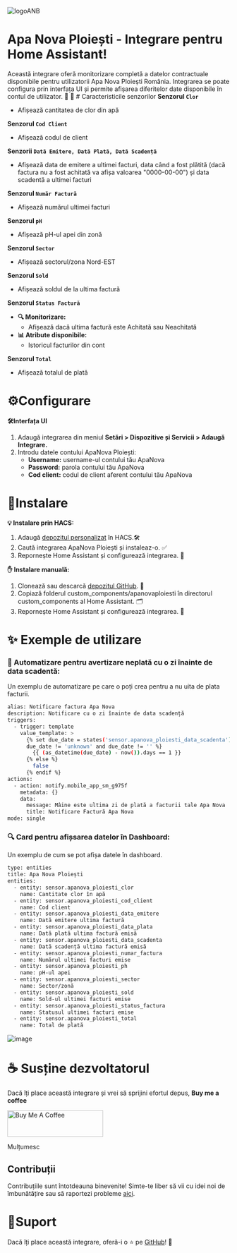 ![logoANB](https://github.com/user-attachments/assets/dbf1a8c1-7c53-41f3-98b2-a61be7e16dde)
# Apa Nova Ploiești - Integrare pentru Home Assistant!
Această integrare oferă monitorizare completă a datelor contractuale disponibile pentru utilizatorii Apa Nova Ploiești România. Integrarea se poate configura prin interfața UI și permite afișarea diferitelor date disponibile în contul de utilizator. 🚀
🌟 # Caracteristicile senzorilor
**Senzorul `Clor`**
  - Afișează cantitatea de clor din apă

**Senzorul `Cod Client`**
  - Afișează codul de client

**Senzorii `Dată Emitere, Dată Plată, Dată Scadență`**
  - Afișează data de emitere a ultimei facturi, data când a fost plătită (dacă factura nu a fost achitată va afișa valoarea "0000-00-00") și data scadentă a ultimei facturi

**Senzorul `Număr Factură`**
  - Afișează numărul ultimei facturi

**Senzorul `pH`**
  - Afișează pH-ul apei din zonă

**Senzorul `Sector`**
  - Afișează sectorul/zona Nord-EST

**Senzorul `Sold`**
  - Afișează soldul de la ultima factură

**Senzorul `Status Factură`**
  - **🔍 Monitorizare:**
    - Afișează dacă ultima factură este Achitată sau Neachitată
  - **📊 Atribute disponibile:**
    - Istoricul facturilor din cont

**Senzorul `Total`**
  - Afișează totalul de plată

# ⚙️Configurare

**🛠️Interfața UI**
1. Adaugă integrarea din meniul **Setări > Dispozitive și Servicii > Adaugă Integrare.**
2. Introdu datele contului ApaNova Ploiești:
     - **Username:** username-ul contului tău ApaNova
     - **Password:** parola contului tău ApaNova
     - **Cod client:** codul de client aferent contului tău ApaNova

# 🚀Instalare
**💡 Instalare prin HACS:**
1. Adaugă [depozitul personalizat](https://github.com/geotibi/apanovaploiesti) în HACS.🛠️
2. Caută integrarea ApaNova Ploiești și instaleaz-o. ✅
3. Repornește Home Assistant și configurează integrarea. 🔄

**✋ Instalare manuală:**
1. Clonează sau descarcă [depozitul GitHub](https://github.com/geotibi/apanovaploiesti). 📂
2. Copiază folderul custom_components/apanovaploiesti în directorul custom_components al Home Assistant. 🗂️
3. Repornește Home Assistant și configurează integrarea. 🔄

# ✨ Exemple de utilizare
<h3>🔔 Automatizare pentru avertizare neplată cu o zi înainte de data scadentă:</h3>

Un exemplu de automatizare pe care o poți crea pentru a nu uita de plata facturii.

```bash
alias: Notificare factura Apa Nova
description: Notificare cu o zi înainte de data scadență
triggers:
  - trigger: template
    value_template: >
      {% set due_date = states('sensor.apanova_ploiesti_data_scadenta') %} {% if
      due_date != 'unknown' and due_date != '' %}
        {{ (as_datetime(due_date) - now()).days == 1 }}
      {% else %}
        false
      {% endif %}
actions:
  - action: notify.mobile_app_sm_g975f
    metadata: {}
    data:
      message: Mâine este ultima zi de plată a facturii tale Apa Nova
      title: Notificare Factură Apa Nova
mode: single
```

<h3>🔍 Card pentru afișsarea datelor în Dashboard:</h3>

Un exemplu de cum se pot afișa datele în dashboard.

```bash
type: entities
title: Apa Nova Ploiești
entities:
  - entity: sensor.apanova_ploiesti_clor
    name: Cantitate clor în apă
  - entity: sensor.apanova_ploiesti_cod_client
    name: Cod client
  - entity: sensor.apanova_ploiesti_data_emitere
    name: Dată emitere ultima factură
  - entity: sensor.apanova_ploiesti_data_plata
    name: Dată plată ultima factură emisă
  - entity: sensor.apanova_ploiesti_data_scadenta
    name: Dată scadență ultima factură emisă
  - entity: sensor.apanova_ploiesti_numar_factura
    name: Numărul ultimei facturi emise
  - entity: sensor.apanova_ploiesti_ph
    name: pH-ul apei
  - entity: sensor.apanova_ploiesti_sector
    name: Sector/zonă
  - entity: sensor.apanova_ploiesti_sold
    name: Sold-ul ultimei facturi emise
  - entity: sensor.apanova_ploiesti_status_factura
    name: Statusul ultimei facturi emise
  - entity: sensor.apanova_ploiesti_total
    name: Total de plată
```

![image](https://github.com/user-attachments/assets/d4ea09f7-771c-4de2-8338-54b5cfe7d89f)



# ☕ Susține dezvoltatorul
Dacă îți place această integrare și vrei să sprijini efortul depus, **Buy me a coffee**

<a href="https://www.buymeacoffee.com/geotibi" target="_blank"><img src="https://cdn.buymeacoffee.com/buttons/v2/default-green.png" alt="Buy Me A Coffee" style="height: 60px !important;width: 217px !important;" ></a>

Mulțumesc

## Contribuții

Contribuțiile sunt întotdeauna binevenite! Simte-te liber să vii cu idei noi de îmbunătățire sau să raportezi probleme [aici](https://github.com/geotibi/apanovaploiesti/issues).

# 🔰Suport
Dacă îți place această integrare, oferă-i o ⭐ pe [GitHub](https://github.com/geotibi/apanovaploiesti/)! 🙏
